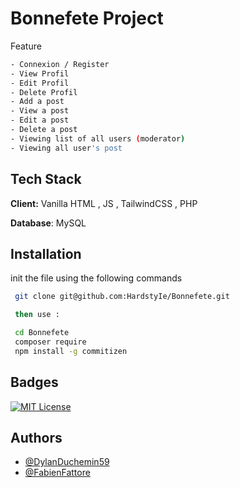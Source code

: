 # Bonnefete Project

Feature

```bash
- Connexion / Register
- View Profil
- Edit Profil
- Delete Profil
- Add a post
- View a post
- Edit a post
- Delete a post
- Viewing list of all users (moderator)
- Viewing all user's post
```

## Tech Stack

**Client:** Vanilla HTML , JS , TailwindCSS , PHP

**Database**: MySQL

## Installation

init the file using the following commands

```bash
 git clone git@github.com:HardstyIe/Bonnefete.git

 then use :

 cd Bonnefete
 composer require
 npm install -g commitizen
```

## Badges

[![MIT License](https://img.shields.io/badge/License-MIT-green.svg)](https://choosealicense.com/licenses/mit/)

## Authors

- [@DylanDuchemin59](https://www.github.com/HardstyIe)
- [@FabienFattore](https://www.github.com/FabienFattore)
